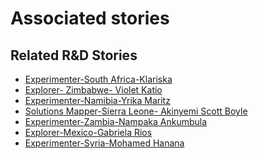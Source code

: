 # Associated stories

<!-- !!DO NOT REMOVE!! start autogenerated hyperlinks -->
## Related R&D Stories
- [Experimenter\-South Africa\-Klariska ](/stories/?doc=Experimenters_ZAF)
- [Explorer\- Zimbabwe\- Violet Katio](/stories/?doc=Explorers_ZWE)
- [Experimenter\-Namibia\-Yrika Maritz](/stories/?doc=Experimenters_NAM)
- [Solutions Mapper\-Sierra Leone\- Akinyemi Scott Boyle  ](/stories/?doc=SolutionMappers_SLE)
- [Experimenter\-Zambia\-Nampaka Ankumbula](/stories/?doc=Experimenters_ZMB)
- [Explorer\-Mexico\-Gabriela Rios](/stories/?doc=Explorers_MEX)
- [Experimenter\-Syria\-Mohamed Hanana](/stories/?doc=Experimenters_SYR)
<!-- !!DO NOT REMOVE!! end autogenerated hyperlinks -->